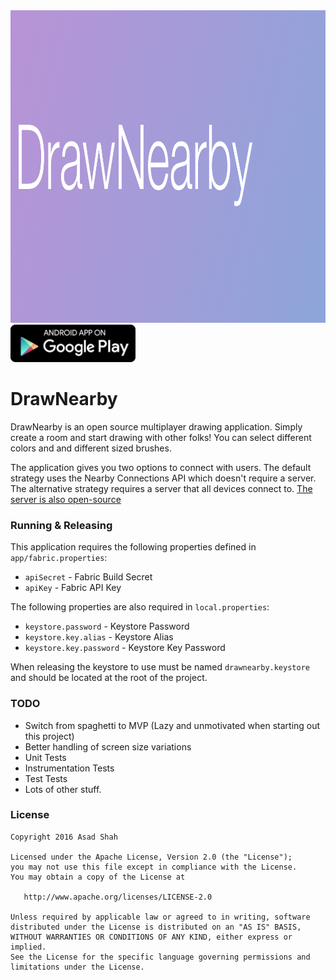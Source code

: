 <a href="https://play.google.com/store/apps/details?id=com.asadmshah.drawnearby">
    <img src="assets/feature_graphic.png" width="1024px" height="500px" />
</a>

<a href="https://play.google.com/store/apps/details?id=com.asadmshah.drawnearby">
    <img src="assets/google-play-badge.png" width="200px" height="60px" />
</a>

# DrawNearby

DrawNearby is an open source multiplayer drawing application. Simply create a room and start drawing 
with other folks! You can select different colors and and different sized brushes.

The application gives you two options to connect with users. The default strategy uses the Nearby 
Connections API which doesn't require a server. The alternative strategy requires a server that all 
devices connect to. [The server is also open-source](https://www.github.com/asadmshah/drawnearby_server)

### Running & Releasing

This application requires the following properties defined in `app/fabric.properties`:

- `apiSecret` - Fabric Build Secret
- `apiKey` - Fabric API Key

The following properties are also required in `local.properties`:

- `keystore.password` - Keystore Password
- `keystore.key.alias` - Keystore Alias
- `keystore.key.password` - Keystore Key Password

When releasing the keystore to use must be named `drawnearby.keystore` and should be located at the 
root of the project.
 
### TODO

- Switch from spaghetti to MVP (Lazy and unmotivated when starting out this project)
- Better handling of screen size variations
- Unit Tests
- Instrumentation Tests
- Test Tests
- Lots of other stuff.

### License

    Copyright 2016 Asad Shah

    Licensed under the Apache License, Version 2.0 (the "License");
    you may not use this file except in compliance with the License.
    You may obtain a copy of the License at

       http://www.apache.org/licenses/LICENSE-2.0

    Unless required by applicable law or agreed to in writing, software
    distributed under the License is distributed on an "AS IS" BASIS,
    WITHOUT WARRANTIES OR CONDITIONS OF ANY KIND, either express or implied.
    See the License for the specific language governing permissions and
    limitations under the License.
    